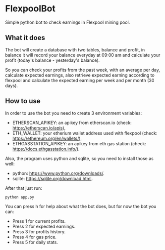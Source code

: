 # FlexpoolBot
Simple python bot to check earnings in Flexpool mining pool.

## What it does
The bot will create a database with two tables, balance and profit, in balance it will record your balance everyday at 09:00 am and calculate your profit (today's balance - yesterday's balance).

So you can check your profits from the past week, with an average per day, calculate expected earnings, also retrieve expected earning according to flexpool and calculate the expected earning per week and per month (30 days).

## How to use
In order to use the bot you need to create 3 environment variables:
   * ETHERSCAN_APIKEY: an apikey from etherscan.io (check: https://etherscan.io/apis), 
   * ETH_WALLET: your etherium wallet address used with flexpool (check: https://ethereum.org/en/wallets/),
   * ETHGASSTATION_APIKEY: an apikey from eth gas station (check: https://docs.ethgasstation.info/).

Also, the program uses python and sqlite, so you need to install those as well:
   * python: https://www.python.org/downloads/.
   * sqlite: https://sqlite.org/download.html.

After that just run:
```
python app.py
```
You can press h for help about what the bot does, but for now the bot you can:
 * Press 1 for current profits.
 * Press 2 for expected earnings.
 * Press 3 for profits history.
 * Press 4 for gas price.
 * Press 5 for daily stats.

